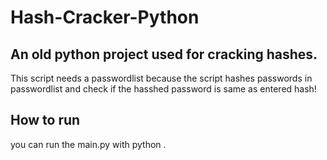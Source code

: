 # Hash-Cracker-Python

## An old python project used for cracking hashes.

This script needs a passwordlist because the script hashes passwords in passwordlist and check if the hasshed password is same as entered hash!

## How to run
you can run the main.py with python .

